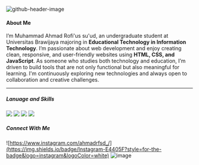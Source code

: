 ![github-header-image](https://github.com/user-attachments/assets/01e7c7a2-b5f0-4ae2-816b-f216214816ce)


#### About Me
I’m Muhammad Ahmad Rofi'us su'ud, an undergraduate student at Universitas Brawijaya majoring in **Educational Technology in Information Technology**. I’m passionate about web development and enjoy creating clean, responsive, and user-friendly websites using **HTML, CSS, and JavaScript**. As someone who studies both technology and education, I’m driven to build tools that are not only functional but also meaningful for learning. I'm continuously exploring new technologies and always open to collaboration and creative challenges.

---

##### Lanuage and Skills


<img src="https://img.shields.io/badge/HTML5-E34F26?style=for-the-badge&logo=html5&logoColor=white" /> <img src="https://img.shields.io/badge/JavaScript-323330?style=for-the-badge&logo=javascript&logoColor=F7DF1E" /> <img src="https://img.shields.io/badge/CSS3-1572B6?style=for-the-badge&logo=css3&logoColor=white" />	<img src= "https://img.shields.io/badge/Figma-F24E1E?style=for-the-badge&logo=figma&logoColor=white" />


##### Connect With Me

![https://www.instagram.com/ahmadrfsd_/](https://img.shields.io/badge/Instagram-E4405F?style=for-the-badge&logo=instagram&logoColor=white)
![[image](https://www.linkedin.com/in/ahmad-rofi-725a09321/)](https://img.shields.io/badge/LinkedIn-0077B5?style=for-the-badge&logo=linkedin&logoColor=white)
<!--
**ahmadrofiussuud/ahmadrofiussuud** is a ✨ _special_ ✨ repository because its `README.md` (this file) appears on your GitHub profile.

Here are some ideas to get you started:

- 🔭 I’m currently working on ...
- 🌱 I’m currently learning ...
- 👯 I’m looking to collaborate on ...
- 🤔 I’m looking for help with ...
- 💬 Ask me about ...
- 📫 How to reach me: ...
- 😄 Pronouns: ...
- ⚡ Fun fact: ...
-->

